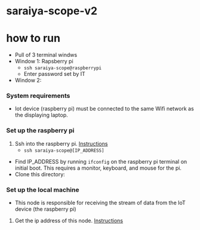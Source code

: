 # saraiya-scope-v2

# how to run 
- Pull of 3 terminal windws
- Window 1: Rapsberry pi 
    - ```ssh saraiya-scope@raspberrypi``` 
    - Enter password set by IT 
- Window 2: 


### System requirements
- Iot device (raspberry pi) must be connected to the same Wifi network as the displaying laptop. 

### Set up the raspberry pi
1. Ssh into the raspberry pi. [Instructions](https://libguides.nyit.edu/c.php?g=469894&p=3365470)
    - ```ssh saraiya-scope@[IP_ADDRESS]```
- Find IP_ADDRESS by running ```ifconfig``` on the raspberry pi terminal on initial boot. This requires a monitor, keyboard, and mouse for the pi. 
- Clone this directory: 

### Set up the local machine 
- This node is responsible for receiving the stream of data from the IoT device (the raspberry pi)
1. Get the ip address of this node. [Instructions](https://www.hellotech.com/guide/for/how-to-find-ip-address-on-mac)